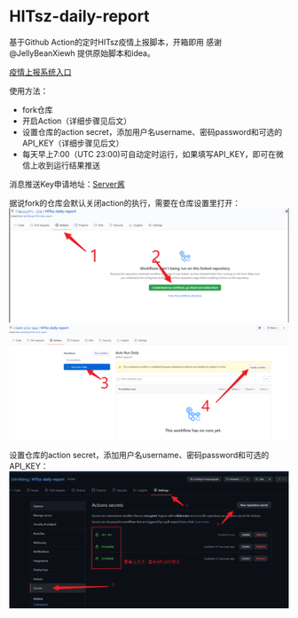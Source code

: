 # HITsz-daily-report

基于Github Action的定时HITsz疫情上报脚本，开箱即用
感谢 @JellyBeanXiewh 提供原始脚本和idea。

[疫情上报系统入口](http://xgsm.hitsz.edu.cn/zhxy-xgzs/xg_mobile/xs/yqxx)

使用方法：
- fork仓库
- 开启Action（详细步骤见后文）
- 设置仓库的action secret，添加用户名username、密码password和可选的API_KEY（详细步骤见后文）
- 每天早上7:00（UTC 23:00)可自动定时运行，如果填写API_KEY，即可在微信上收到运行结果推送

消息推送Key申请地址：[Server酱](http://sc.ftqq.com/)

据说fork的仓库会默认关闭action的执行，需要在仓库设置里打开：
![启用Action的步骤1](./image/enable1.png)
![启用Action的步骤1](./image/enable2.png)

设置仓库的action secret，添加用户名username、密码password和可选的API_KEY：
![添加Action Secret的步骤](./image/instruction.png)
